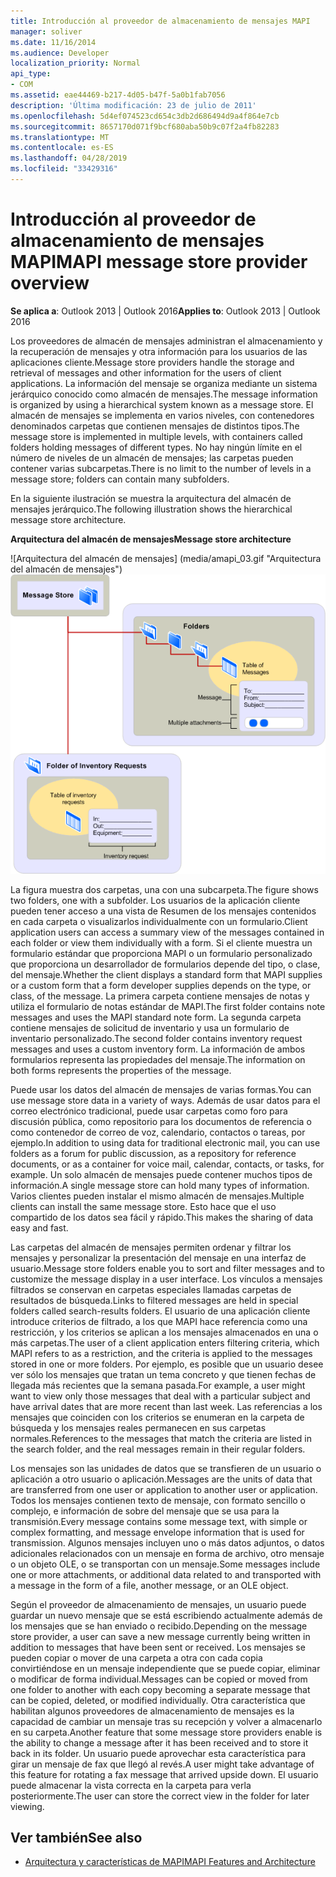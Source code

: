 ```yaml
---
title: Introducción al proveedor de almacenamiento de mensajes MAPI
manager: soliver
ms.date: 11/16/2014
ms.audience: Developer
localization_priority: Normal
api_type:
- COM
ms.assetid: eae44469-b217-4d05-b47f-5a0b1fab7056
description: 'Última modificación: 23 de julio de 2011'
ms.openlocfilehash: 5d4ef074523cd654c3db2d686494d9a4f864e7cb
ms.sourcegitcommit: 8657170d071f9bcf680aba50b9c07f2a4fb82283
ms.translationtype: MT
ms.contentlocale: es-ES
ms.lasthandoff: 04/28/2019
ms.locfileid: "33429316"
---
```

# <a name="mapi-message-store-provider-overview"></a><span data-ttu-id="e9642-103">Introducción al proveedor de almacenamiento de mensajes MAPI</span><span class="sxs-lookup"><span data-stu-id="e9642-103">MAPI message store provider overview</span></span>
  
<span data-ttu-id="e9642-104">**Se aplica a**: Outlook 2013 | Outlook 2016</span><span class="sxs-lookup"><span data-stu-id="e9642-104">**Applies to**: Outlook 2013 | Outlook 2016</span></span> 
  
<span data-ttu-id="e9642-105">Los proveedores de almacén de mensajes administran el almacenamiento y la recuperación de mensajes y otra información para los usuarios de las aplicaciones cliente.</span><span class="sxs-lookup"><span data-stu-id="e9642-105">Message store providers handle the storage and retrieval of messages and other information for the users of client applications.</span></span> <span data-ttu-id="e9642-106">La información del mensaje se organiza mediante un sistema jerárquico conocido como almacén de mensajes.</span><span class="sxs-lookup"><span data-stu-id="e9642-106">The message information is organized by using a hierarchical system known as a message store.</span></span> <span data-ttu-id="e9642-107">El almacén de mensajes se implementa en varios niveles, con contenedores denominados carpetas que contienen mensajes de distintos tipos.</span><span class="sxs-lookup"><span data-stu-id="e9642-107">The message store is implemented in multiple levels, with containers called folders holding messages of different types.</span></span> <span data-ttu-id="e9642-108">No hay ningún límite en el número de niveles de un almacén de mensajes; las carpetas pueden contener varias subcarpetas.</span><span class="sxs-lookup"><span data-stu-id="e9642-108">There is no limit to the number of levels in a message store; folders can contain many subfolders.</span></span> 
  
<span data-ttu-id="e9642-109">En la siguiente ilustración se muestra la arquitectura del almacén de mensajes jerárquico.</span><span class="sxs-lookup"><span data-stu-id="e9642-109">The following illustration shows the hierarchical message store architecture.</span></span>
  
<span data-ttu-id="e9642-110">**Arquitectura del almacén de mensajes**</span><span class="sxs-lookup"><span data-stu-id="e9642-110">**Message store architecture**</span></span>
  
<span data-ttu-id="e9642-111">![Arquitectura del almacén de mensajes] (media/amapi_03.gif "Arquitectura del almacén de mensajes")</span><span class="sxs-lookup"><span data-stu-id="e9642-111">![Message store architecture](media/amapi_03.gif "Message store architecture")</span></span>
  
<span data-ttu-id="e9642-112">La figura muestra dos carpetas, una con una subcarpeta.</span><span class="sxs-lookup"><span data-stu-id="e9642-112">The figure shows two folders, one with a subfolder.</span></span> <span data-ttu-id="e9642-113">Los usuarios de la aplicación cliente pueden tener acceso a una vista de Resumen de los mensajes contenidos en cada carpeta o visualizarlos individualmente con un formulario.</span><span class="sxs-lookup"><span data-stu-id="e9642-113">Client application users can access a summary view of the messages contained in each folder or view them individually with a form.</span></span> <span data-ttu-id="e9642-114">Si el cliente muestra un formulario estándar que proporciona MAPI o un formulario personalizado que proporciona un desarrollador de formularios depende del tipo, o clase, del mensaje.</span><span class="sxs-lookup"><span data-stu-id="e9642-114">Whether the client displays a standard form that MAPI supplies or a custom form that a form developer supplies depends on the type, or class, of the message.</span></span> <span data-ttu-id="e9642-115">La primera carpeta contiene mensajes de notas y utiliza el formulario de notas estándar de MAPI.</span><span class="sxs-lookup"><span data-stu-id="e9642-115">The first folder contains note messages and uses the MAPI standard note form.</span></span> <span data-ttu-id="e9642-116">La segunda carpeta contiene mensajes de solicitud de inventario y usa un formulario de inventario personalizado.</span><span class="sxs-lookup"><span data-stu-id="e9642-116">The second folder contains inventory request messages and uses a custom inventory form.</span></span> <span data-ttu-id="e9642-117">La información de ambos formularios representa las propiedades del mensaje.</span><span class="sxs-lookup"><span data-stu-id="e9642-117">The information on both forms represents the properties of the message.</span></span>
  
<span data-ttu-id="e9642-118">Puede usar los datos del almacén de mensajes de varias formas.</span><span class="sxs-lookup"><span data-stu-id="e9642-118">You can use message store data in a variety of ways.</span></span> <span data-ttu-id="e9642-119">Además de usar datos para el correo electrónico tradicional, puede usar carpetas como foro para discusión pública, como repositorio para los documentos de referencia o como contenedor de correo de voz, calendario, contactos o tareas, por ejemplo.</span><span class="sxs-lookup"><span data-stu-id="e9642-119">In addition to using data for traditional electronic mail, you can use folders as a forum for public discussion, as a repository for reference documents, or as a container for voice mail, calendar, contacts, or tasks, for example.</span></span> <span data-ttu-id="e9642-120">Un solo almacén de mensajes puede contener muchos tipos de información.</span><span class="sxs-lookup"><span data-stu-id="e9642-120">A single message store can hold many types of information.</span></span> <span data-ttu-id="e9642-121">Varios clientes pueden instalar el mismo almacén de mensajes.</span><span class="sxs-lookup"><span data-stu-id="e9642-121">Multiple clients can install the same message store.</span></span> <span data-ttu-id="e9642-122">Esto hace que el uso compartido de los datos sea fácil y rápido.</span><span class="sxs-lookup"><span data-stu-id="e9642-122">This makes the sharing of data easy and fast.</span></span> 
  
<span data-ttu-id="e9642-123">Las carpetas del almacén de mensajes permiten ordenar y filtrar los mensajes y personalizar la presentación del mensaje en una interfaz de usuario.</span><span class="sxs-lookup"><span data-stu-id="e9642-123">Message store folders enable you to sort and filter messages and to customize the message display in a user interface.</span></span> <span data-ttu-id="e9642-124">Los vínculos a mensajes filtrados se conservan en carpetas especiales llamadas carpetas de resultados de búsqueda.</span><span class="sxs-lookup"><span data-stu-id="e9642-124">Links to filtered messages are held in special folders called search-results folders.</span></span> <span data-ttu-id="e9642-125">El usuario de una aplicación cliente introduce criterios de filtrado, a los que MAPI hace referencia como una restricción, y los criterios se aplican a los mensajes almacenados en una o más carpetas.</span><span class="sxs-lookup"><span data-stu-id="e9642-125">The user of a client application enters filtering criteria, which MAPI refers to as a restriction, and the criteria is applied to the messages stored in one or more folders.</span></span> <span data-ttu-id="e9642-126">Por ejemplo, es posible que un usuario desee ver sólo los mensajes que tratan un tema concreto y que tienen fechas de llegada más recientes que la semana pasada.</span><span class="sxs-lookup"><span data-stu-id="e9642-126">For example, a user might want to view only those messages that deal with a particular subject and have arrival dates that are more recent than last week.</span></span> <span data-ttu-id="e9642-127">Las referencias a los mensajes que coinciden con los criterios se enumeran en la carpeta de búsqueda y los mensajes reales permanecen en sus carpetas normales.</span><span class="sxs-lookup"><span data-stu-id="e9642-127">References to the messages that match the criteria are listed in the search folder, and the real messages remain in their regular folders.</span></span>
  
<span data-ttu-id="e9642-128">Los mensajes son las unidades de datos que se transfieren de un usuario o aplicación a otro usuario o aplicación.</span><span class="sxs-lookup"><span data-stu-id="e9642-128">Messages are the units of data that are transferred from one user or application to another user or application.</span></span> <span data-ttu-id="e9642-129">Todos los mensajes contienen texto de mensaje, con formato sencillo o complejo, e información de sobre del mensaje que se usa para la transmisión.</span><span class="sxs-lookup"><span data-stu-id="e9642-129">Every message contains some message text, with simple or complex formatting, and message envelope information that is used for transmission.</span></span> <span data-ttu-id="e9642-130">Algunos mensajes incluyen uno o más datos adjuntos, o datos adicionales relacionados con un mensaje en forma de archivo, otro mensaje o un objeto OLE, o se transportan con un mensaje.</span><span class="sxs-lookup"><span data-stu-id="e9642-130">Some messages include one or more attachments, or additional data related to and transported with a message in the form of a file, another message, or an OLE object.</span></span> 
  
<span data-ttu-id="e9642-131">Según el proveedor de almacenamiento de mensajes, un usuario puede guardar un nuevo mensaje que se está escribiendo actualmente además de los mensajes que se han enviado o recibido.</span><span class="sxs-lookup"><span data-stu-id="e9642-131">Depending on the message store provider, a user can save a new message currently being written in addition to messages that have been sent or received.</span></span> <span data-ttu-id="e9642-132">Los mensajes se pueden copiar o mover de una carpeta a otra con cada copia convirtiéndose en un mensaje independiente que se puede copiar, eliminar o modificar de forma individual.</span><span class="sxs-lookup"><span data-stu-id="e9642-132">Messages can be copied or moved from one folder to another with each copy becoming a separate message that can be copied, deleted, or modified individually.</span></span> <span data-ttu-id="e9642-133">Otra característica que habilitan algunos proveedores de almacenamiento de mensajes es la capacidad de cambiar un mensaje tras su recepción y volver a almacenarlo en su carpeta.</span><span class="sxs-lookup"><span data-stu-id="e9642-133">Another feature that some message store providers enable is the ability to change a message after it has been received and to store it back in its folder.</span></span> <span data-ttu-id="e9642-134">Un usuario puede aprovechar esta característica para girar un mensaje de fax que llegó al revés.</span><span class="sxs-lookup"><span data-stu-id="e9642-134">A user might take advantage of this feature for rotating a fax message that arrived upside down.</span></span> <span data-ttu-id="e9642-135">El usuario puede almacenar la vista correcta en la carpeta para verla posteriormente.</span><span class="sxs-lookup"><span data-stu-id="e9642-135">The user can store the correct view in the folder for later viewing.</span></span> 
  
## <a name="see-also"></a><span data-ttu-id="e9642-136">Ver también</span><span class="sxs-lookup"><span data-stu-id="e9642-136">See also</span></span>

- [<span data-ttu-id="e9642-137">Arquitectura y características de MAPI</span><span class="sxs-lookup"><span data-stu-id="e9642-137">MAPI Features and Architecture</span></span>](mapi-features-and-architecture.md)

